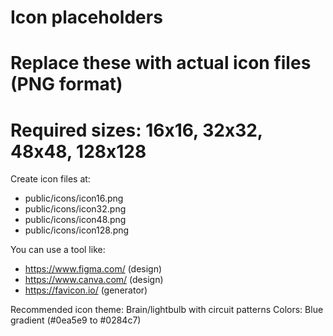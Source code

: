 # Icon placeholders
# Replace these with actual icon files (PNG format)
# Required sizes: 16x16, 32x32, 48x48, 128x128

Create icon files at:
- public/icons/icon16.png
- public/icons/icon32.png
- public/icons/icon48.png
- public/icons/icon128.png

You can use a tool like:
- https://www.figma.com/ (design)
- https://www.canva.com/ (design)
- https://favicon.io/ (generator)

Recommended icon theme: Brain/lightbulb with circuit patterns
Colors: Blue gradient (#0ea5e9 to #0284c7)
